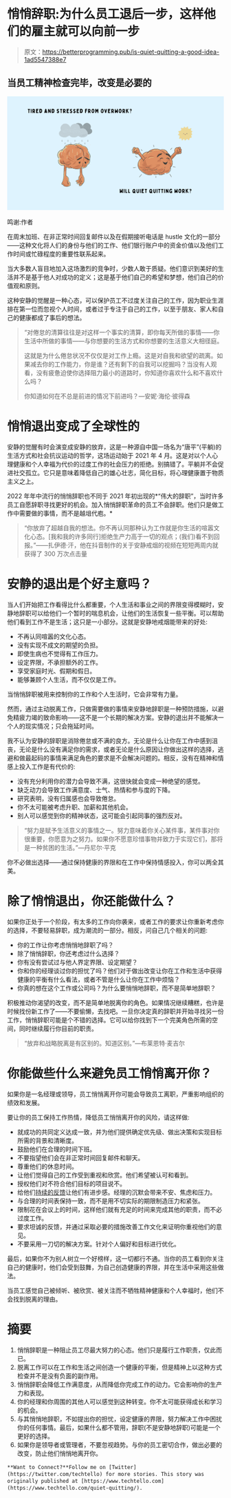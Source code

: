 # 悄悄辞职:为什么员工退后一步，这样他们的雇主就可以向前一步

> 原文：<https://betterprogramming.pub/is-quiet-quitting-a-good-idea-1ad5547388e7>

## 当员工精神检查完毕，改变是必要的

![](img/17d4862f3d94ebf598555b038d918421.png)

鸣谢:作者

在周末加班、在非正常时间回复邮件以及在假期接听电话是 hustle 文化的一部分——这种文化将人们的身份与他们的工作、他们银行账户中的资金价值以及他们工作时间或忙碌程度的重要性联系起来。

当大多数人盲目地加入这场激烈的竞争时，少数人敢于质疑。他们意识到美好的生活并不是基于他人对成功的定义；这是基于他们自己的希望和梦想，他们自己的价值观和原则。

这种安静的觉醒是一种心态，可以保护员工不过度关注自己的工作，因为职业生涯排在第一位而忽视个人时间，或者过于专注于自己的工作，以至于朋友、家人和自己的健康都成了事后的想法。

> “对倦怠的清算往往是对这样一个事实的清算，即你每天所做的事情——你生活中所做的事情——与你想要的生活方式和你想要的生活意义大相径庭。
> 
> 这就是为什么倦怠状况不仅仅是对工作上瘾。这是对自我和欲望的疏离。如果减去你的工作能力，你是谁？还有剩下的自我可以挖掘吗？当没有人观看，没有疲惫迫使你选择阻力最小的道路时，你知道你喜欢什么和不喜欢什么吗？
> 
> 你知道如何在不总是前进的情况下前进吗？—安妮·海伦·彼得森

# 悄悄退出变成了全球性的

安静的觉醒有时会演变成安静的放弃，这是一种源自中国一场名为“唐平”(平躺)的生活方式和社会抗议运动的哲学，这场运动始于 2021 年 4 月。这是对以个人心理健康和个人幸福为代价的过度工作的社会压力的拒绝。别搞错了。平躺并不会促进社交孤立。它只是意味着降低自己的雄心壮志，简化目标，将心理健康置于物质主义之上。

2022 年年中流行的悄悄辞职也不同于 2021 年初出现的*“伟大的辞职”，当时许多员工自愿辞职寻找更好的机会。加入悄悄辞职革命的员工不会辞职。他们只是做工作中需要做的事情，而不是越俎代庖。*

> “你放弃了超越自我的想法。你不再认同那种认为工作就是你生活的喧嚣文化心态。[我和我的许多同行]拒绝生产力高于一切的观点；(我们)看不到回报。”——扎伊德·汗，他在抖音制作的关于安静戒烟的视频在短短两周内就获得了 300 万次点击量

# 安静的退出是个好主意吗？

当人们开始把工作看得比什么都重要，个人生活和事业之间的界限变得模糊时，安静地辞职可以给他们一个暂时的喘息机会，让他们的生活恢复一些平衡。可以帮助他们看到工作不是生活；这只是一小部分。这就是安静地戒烟能带来的好处:

*   不再认同喧嚣的文化心态。
*   没有实现不成文的期望的负担。
*   即使生病也不觉得有工作压力。
*   设定界限，不承担额外的工作。
*   享受家庭时光、假期和假日。
*   能够兼顾个人生活，而不仅仅是工作。

当悄悄辞职被用来控制你的工作和个人生活时，它会非常有力量。

然而，通过主动脱离工作，只做需要做的事情来安静地辞职是一种预防措施，以避免精疲力竭的致命影响——这不是一个长期的解决方案。安静的退出并不能解决一个人的现实情况；只会拖延时间。

我不认为安静的辞职是消除倦怠或不满的良方。无论是什么让你在工作中感到沮丧，无论是什么没有满足你的需求，或者无论是什么原因让你做出这样的选择，逃避和做最起码的事情来满足角色的要求是不会解决问题的。相反，没有在精神和情感上投入工作是有代价的:

*   没有充分利用你的潜力会导致不满，这很快就会变成一种绝望的感觉。
*   缺乏动力会导致工作满意度、士气、热情和参与度的下降。
*   研究表明，没有归属感也会导致倦怠。
*   你不太可能被考虑升职、加薪和其他机会。
*   别人可以感觉到你的精神状态，这可能会引起同事的强烈反对。

> “努力是赋予生活意义的事情之一。努力意味着你关心某件事，某件事对你很重要，你愿意为之努力。如果你不愿意珍惜事物并致力于实现它们，那将是一种贫困的生活。”—丹尼尔·平克

你不必做出选择——通过保持健康的界限和在工作中保持情感投入，你可以两全其美。

# 除了悄悄退出，你还能做什么？

如果你正处于一个阶段，有太多的工作向你袭来，或者工作的要求让你重新考虑你的选择，不要轻易辞职，成为潮流的一部分。相反，问自己几个相关的问题:

*   你的工作让你考虑悄悄地辞职了吗？
*   除了悄悄辞职，你还考虑过什么选择？
*   你有没有尝试过与他人界定界限、设定期望？
*   你和你的经理谈过你的担忧了吗？他们对于做出改变让你在工作和生活中获得健康的平衡有什么看法，或者不管是什么让你在工作中烦恼？
*   你真的想在这个工作或公司吗？为什么要悄悄地辞职，而不是简单地辞职？

积极推动你渴望的改变，而不是简单地脱离你的角色。如果情况继续糟糕，也许是时候找份新工作了——不要偷懒，去找吧。一旦你决定真的辞职并开始寻找另一份工作，悄悄辞职可能是个不错的选择。它可以给你找到下一个完美角色所需的空间，同时继续履行你目前的职责。

> “放弃和战略脱离是有区别的。知道区别。”—布莱恩特·麦吉尔

# 你能做些什么来避免员工悄悄离开你？

如果你是一名经理或领导，员工悄悄离开你可能会导致员工离职，严重影响组织的绩效和发展。

要让你的员工保持工作热情，降低员工悄悄离开你的风险，请这样做:

*   就成功的共同定义达成一致，并为他们提供确定优先级、做出决策和实现目标所需的背景和清晰度。
*   鼓励他们在合理的时间下班。
*   不要指望他们会在非正常时间回复邮件和聊天。
*   尊重他们的休息时间。
*   让他们觉得自己的工作受到重视和欣赏。他们希望被认可和看到。
*   授权他们对不符合他们目标的项目说不。
*   给他们[持续的反馈](https://www.techtello.com/how-to-give-constructive-feedback/)让他们有进步感。经理的沉默会带来不安、焦虑和压力。
*   与合理的时间表保持一致，而不是用不切实际的期限制造压力和紧张。
*   限制花在会议上的时间，这样他们就有充足的时间来完成其他的职责，而不必过度工作。
*   要求坦诚的反馈，并通过采取必要的措施改善工作文化来证明你重视他们的意见。
*   不要采用一刀切的解决方案。针对个人偏好和目标进行优化。

最后，如果你不为别人树立一个好榜样，这一切都行不通。当你的员工看到你关注自己的健康时，他们会受到鼓舞，为自己创造健康的界限，并在生活中采用这些做法。

当员工感觉自己被倾听、被欣赏、被关注而不牺牲精神健康和个人幸福时，他们不会找到脱离的理由。

# 摘要

1.  悄悄辞职是一种阻止员工尽最大努力的心态。他们只是履行工作职责，仅此而已。
2.  脱离工作可以在工作和生活之间创造一个健康的平衡，但是精神上以这种方式检查并不是没有负面的副作用。
3.  悄悄辞职会降低工作满意度，从而降低你完成工作的动力。它会影响你的生产力和表现。
4.  你的经理和你周围的其他人可以感觉到这种转变。你不太可能获得成长和学习的机会。
5.  与其悄悄地辞职，不如提出你的担忧，设定健康的界限，努力解决工作中困扰你的任何事情。最后，如果什么都不管用，辞职(不是安静地辞职)可能是一个更好的选择。
6.  如果你是领导者或管理者，不要忽视趋势。与你的员工密切合作，做出必要的改变，防止他们悄悄地离开你。

```
**Want to Connect?**Follow me on [Twitter](https://twitter.com/techtello) for more stories. This story was originally published at [https://www.techtello.com](https://www.techtello.com/quiet-quitting/).
```